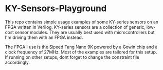 # KY-Sensors-Playground

This repo contains simple usage examples of some KY-series sensors on an FPGA written in Verilog. KY-series sensors are a collection of generic, low-cost sensor modules. They are usually best used with microcontrollers but I'm driving them with an FPGA instead. 

The FPGA I use is the Sipeed Tang Nano 9K powered by a Gowin chip and a clock frequency of 27MHz. Most of the examples are tailored for this setup. If running on other setups, dont forget to change the constraint file accordingly.